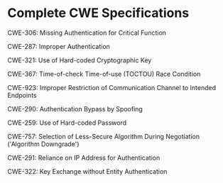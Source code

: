 

# Complete CWE Specifications

CWE-306: Missing Authentication for Critical Function

CWE-287: Improper Authentication

CWE-321: Use of Hard-coded Cryptographic Key

CWE-367: Time-of-check Time-of-use (TOCTOU) Race Condition

CWE-923: Improper Restriction of Communication Channel to Intended Endpoints

CWE-290: Authentication Bypass by Spoofing

CWE-259: Use of Hard-coded Password

CWE-757: Selection of Less-Secure Algorithm During Negotiation ('Algorithm Downgrade')

CWE-291: Reliance on IP Address for Authentication

CWE-322: Key Exchange without Entity Authentication